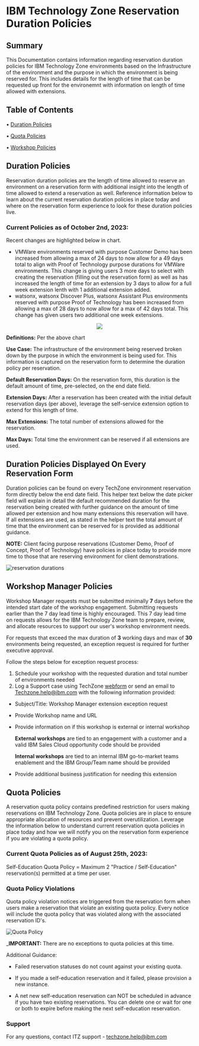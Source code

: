 # IBM Technology Zone Reservation Duration Policies

## Summary

This Documentation contains information regarding reservation duration policies for IBM Technology Zone environments based on the Infrastructure of the environment and the purpose in which the environment is being reserved for. This includes details for the length of time that can be requested up front for the environemnt with information on length of time allowed with extensions. 

## Table of Contents

• [Duration Policies](https://github.com/IBM/itz-support-public/blob/main/IBM-Technology-Zone/IBM-Technology-Zone-Runbooks/reservation-duration-policy.md#duration-policies)

• [Quota Policies](https://github.com/IBM/itz-support-public/blob/main/IBM-Technology-Zone/IBM-Technology-Zone-Runbooks/reservation-duration-policy.md#quota-policies)

• [Workshop Policies](https://github.com/IBM/itz-support-public/blob/main/IBM-Technology-Zone/IBM-Technology-Zone-Runbooks/reservation-duration-policy.md#workshop-manager-policies)



## Duration Policies

Reservation duration policies are the length of time allowed to reserve an environment on a reservation form with additional insight into the length of time allowed to extend a reservation as well. Reference information below to learn about the current reservation duration policies in place today and where on the reservation form experience to look for these duration policies live.


### Current Policies as of October 2nd, 2023:

Recent changes are highlighted below in chart.

* VMWare environments reserved with purpose Customer Demo has been increased from allowing a max of 24 days to now allow for a 49 days total to align with Proof of Technology purpose durations for VMWare environments. This change is giving users 3 more days to select with creating the reservation (filling out the reservation form) as well as has increased the length of time for an extension by 3 days to allow for a full week extension lenth with 1 additional extension added. 
* watsonx, watsonx Discover Plus, watsonx Assistant Plus environments reserved with purpose Proof of Technology has been increased from allowing a max of 28 days to now allow for a max of 42 days total. This change has given users two additional one week extensions. 

<p align="center">
  <img src="https://github.com/IBM/itz-support-public/blob/fd41279a792d19b21f4d41ae28a239a3f0d94d58/IBM-Technology-Zone/IBM-Technology-Zone-Runbooks/Images/duration_policies_image.png" />
</p>

**Definitions:** Per the above chart

**Use Case:** The infrastructure of the environment being reserved broken down by the purpose in which the environment is being used for. This information is captured on the reservation form to determine the duration policy per reservation. 

**Default Reservation Days:** On the reservation form, this duration is the default amount of time, pre-selected, on the end date field. 

**Extension Days:** After a reservation has been created with the initial default reservation days (per above), leverage the self-service extension option to extend for this length of time. 

**Max Extensions:** The total number of extensions allowed for the reservation. 

**Max Days:** Total time the environment can be reserved if all extensions are used.


## Duration Policies Displayed On Every Reservation Form

Duration policies can be found on every TechZone environment reservation form directly below the end date field. This helper text below the date picker field will explain in detail the default recommended duration for the reservation being created with further guidance on the amount of time allowed per extension and how many extensions this reservation will have. If all extensions are used, as stated in the helper text the total amount of time that the environment can be reserved for is provided as additional guidance.

**NOTE:** Client facing purpose reservations (Customer Demo, Proof of Concept, Proof of Technology) have policies in place today to provide more time to those that are reserving environment for client demonstrations.

![reservation durations](https://github.com/IBM/itz-support-public/blob/main/IBM-Technology-Zone/IBM-Technology-Zone-Runbooks/Images/reservationdurationUI.png)


## Workshop Manager Policies

Workshop Manager requests must be submitted minimally **7** days before the intended start date of the workshop engagement. Submitting requests earlier than the 7 day lead time is highly encouraged. This 7 day lead time on requests allows for the IBM Technology Zone team to prepare, review, and allocate resources to support our user's workshop environment needs.

For requests that exceed the max duration of **3** working days and max of **30** environments being requested, an exception request is required for further executive approval. 

Follow the steps below for exception request process: 
1. Schedule your workshop with the requested duration and total number of environments needed
2. Log a Support case using TechZone [webform](https://ibmsf.force.com/ibminternalproducts/s/createrecord/NewCase?language=en_US) or send an email to Techzone.help@ibm.com with the following information provided: 
- Subject/Title: Workshop Manager extension exception request
- Provide Workshop name and URL
- Provide information on if this workshop is external or internal workshop
  
  **External workshops** are tied to an engagement with a customer and a valid IBM Sales Cloud opportunity code should be provided
  
  **Internal workshops** are tied to an internal IBM go-to-market teams enablement and the IBM Group/Team name should be provided
  
- Provide additional business justification for needing this extension

## Quota Policies

A reservation quota policy contains predefined restriction for users making reservations on IBM Technology Zone. Quota policies are in place to ensure appropriate allocation of resources and prevent overutilization. Leverage the information below to understand current reservation quota policies in place today and how we will notify you on the reservation form experience if you are violating a quota policy. 

### Current Quota Policies as of August 25th, 2023:

Self-Education Quota Policy = Maximum 2 "Practice / Self-Education" reservation(s) permitted at a time per user.

### Quota Policy Violations

Quota policy violation notices are triggered from the reservation form when users make a reservation that violate an existing quota policy. Every notice will include the quota policy that was violated along with the associated reservation ID's. 

![Quota Policy](https://github.com/IBM/itz-support-public/blob/main/IBM-Technology-Zone/IBM-Technology-Zone-Runbooks/Images/policy_modal.png)

_**IMPORTANT:** There are no exceptions to quota policies at this time.

Additional Guidance: 

- Failed reservation statuses do not count against your existing quota.

- If you made a self-education reservation and it failed, please provision a new instance. 

- A net new self-education reservation can NOT be scheduled in advance if you have two existing reservations. You can delete one or wait for one or both to expire before making the next self-education reservation.
  

### Support

For any questions, contact ITZ support - techzone.help@ibm.com
